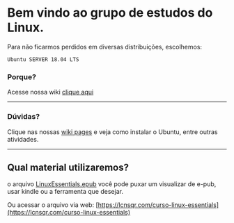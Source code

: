 # Bem vindo ao grupo de estudos do Linux.

Para não ficarmos perdidos em diversas distribuições, escolhemos:

`Ubuntu SERVER 18.04 LTS`

### Porque?
Acesse nossa wiki [clique aqui](https://github.com/UnivespTeam/Linux/wiki/Qual-distribui%C3%A7%C3%A3o-vamos-usar%3F)


------------
### Dúvidas?
Clique nas nossas [wiki pages](https://github.com/UnivespTeam/Linux/wiki/Instalando-o-Ubuntu) e veja como instalar o Ubuntu, entre outras atividades.

------------

## Qual material utilizaremos?

o arquivo [LinuxEssentials.epub](https://github.com/UnivespTeam/Linux/blob/master/LinuxEssentials.epub "LinuxEssentials.epub") você pode puxar um visualizar de e-pub, usar kindle ou a ferramenta que desejar.

Ou acessar o arquivo via web:
[https://lcnsqr.com/curso-linux-essentials](https://lcnsqr.com/curso-linux-essentials)
